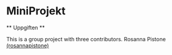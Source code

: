# MiniProjekt

** Uppgiften **

This is a group project with three contributors. 
Rosanna Pistone [(rosannapistone)](https://github.com/rosannapistone)
